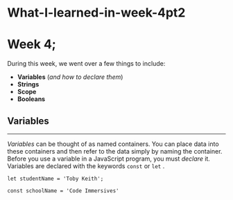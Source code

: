 # What-I-learned-in-week-4pt2

# Week 4;

During this week, we went over a few things to include:
 - __Variables__ (*and how to declare them*)
 - __Strings__
 - __Scope__
 - __Booleans__

## Variables
---
*Variables* can be thought of as named containers. You can place data into these containers and then refer to the data simply by naming the container.
Before you use a variable in a JavaScript program, you must *declare* it. Variables are declared with the keywords `const` or `let` .

`let studentName = 'Toby Keith';`

  `const schoolName = 'Code Immersives'`